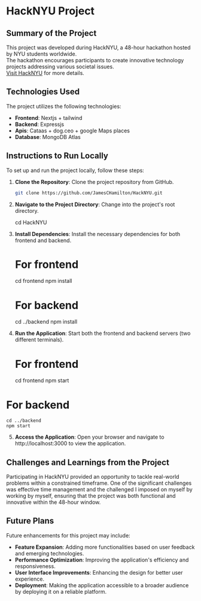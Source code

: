 # HackNYU Project

## Summary of the Project

This project was developed during HackNYU, a 48-hour hackathon hosted by NYU students worldwide.  
The hackathon encourages participants to create innovative technology projects addressing various societal issues.  
[Visit HackNYU](https://hacknyu.org) for more details.

## Technologies Used

The project utilizes the following technologies:

- **Frontend**: Nextjs + tailwind 
- **Backend**: Expressjs
- **Apis**: Cataas + dog.ceo + google Maps places
- **Database**: MongoDB Atlas  

## Instructions to Run Locally

To set up and run the project locally, follow these steps:

1. **Clone the Repository**: Clone the project repository from GitHub.

   ```bash
   git clone https://github.com/JamesCHamilton/HackNYU.git
2. **Navigate to the Project Directory**: Change into the project's root directory.

    cd HackNYU
3. **Install Dependencies**: Install the necessary dependencies for both frontend and backend.

   # For frontend
    cd frontend
    npm install
    
   # For backend
    cd ../backend
    npm install
4. **Run the Application**: Start both the frontend and backend servers (two different terminals).

   # For frontend
    cd frontend
    npm start
  
  # For backend
    cd ../backend
    npm start
5. **Access the Application**: Open your browser and navigate to http://localhost:3000 to view the application.

## Challenges and Learnings from the Project

  Participating in HackNYU provided an opportunity to tackle real-world problems within a constrained timeframe.
  One of the significant challenges was effective time management and the challenged I imposed on myself by working by myself, ensuring that the project was both       functional and innovative within the 48-hour window.

## Future Plans
  Future enhancements for this project may include:

  - **Feature Expansion**: Adding more functionalities based on user feedback and emerging technologies.
  - **Performance Optimization**: Improving the application's efficiency and responsiveness.
  - **User Interface Improvements**: Enhancing the design for better user experience.
  - **Deployment**: Making the application accessible to a broader audience by deploying it on a reliable platform.

   


